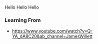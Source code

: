 Hello
Hello
Hello
### Learning From

* https://www.youtube.com/watch?v=Q-YA_dA8C20&ab_channel=JamesWillett
  
